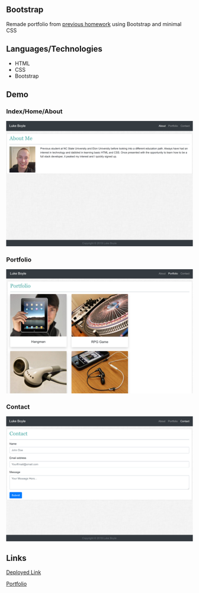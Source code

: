 ## Bootstrap
Remade portfolio from [previous homework](https://github.com/LMBoyle/Basic-Portfolio) using Bootstrap and minimal CSS

## Languages/Technologies 
* HTML
* CSS
* Bootstrap

## Demo

### Index/Home/About
![Demo About Img](assets/images/demoSSIndex.png)

### Portfolio
![Demo About Img](assets/images/demoSSPort.png)

### Contact
![Demo About Img](assets/images/demoSSContact.png)


## Links
[Deployed Link](https://lmboyle.github.io/Bootstrap-Portfolio/)

[Portfolio](https://lmboyle.github.io/)